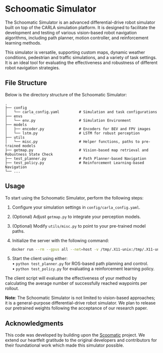 # Schoomatic Simulator

The Schoomatic Simulator is an advanced differential-drive robot simulator built on top of the CARLA simulation platform. It is designed to facilitate the development and testing of various vision-based robot navigation algorithms, including path planner, motion controller, and reinforcement learning methods.

This simulator is versatile, supporting custom maps, dynamic weather conditions, pedestrian and traffic simulations, and a variety of task settings. It is an ideal tool for evaluating the effectiveness and robustness of different robot navigation strategies.

## File Structure

Below is the directory structure of the Schoomatic Simulator:

```plaintext
.
├── config
│   └── carla_config.yaml         # Simulation and task configurations
├── envs
│   └── env.py                    # Simulation Environment
├── models
│   ├── encoder.py                # Encoders for BEV and FPV images
│   └── lstm.py                   # LSTM for robust perception
├── utils
│   └── misc.py                   # Helper functions, paths to pre-trained models
├── getmap.py                     # Vision-based map retrieval and Robustness State Check
├── test_planner.py               # Path Planner-based Navigation
├── test_policy.py                # Reinforcement Learning-based Navigation
└── ...
```
## Usage

To start using the Schoomatic Simulator, perform the following steps: 
1. Configure your simulation settings in `config/carla_config.yaml`. 
2. (Optional) Adjust `getmap.py` to integrate your perception models. 
3. (Optional) Modify `utils/misc.py` to point to your pre-trained model paths. 

4. Initialize the server with the following command:
```sh
   docker run --rm --gpus all --net=host -v /tmp/.X11-unix:/tmp/.X11-unix:rw klekkala/carla_schoomatic /bin/bash /LinuxNoEditor/CarlaUE4.sh -RenderOffScreen
```
5. Start the client using either: \
   • `python test_planner.py` for ROS-based path planning and control.  \
   • `python test_policy.py` for evaluating a reinforcement learning policy. 

    
The client script will evaluate the effectiveness of your method by calculating the average number of successfully reached waypoints per rollout.
    
**Note**: The Schoomatic Simulator is not limited to vision-based approaches; it is a general-purpose differential-drive robot simulator. We plan to release our pretrained weights following the acceptance of our research paper.

## Acknowledgments

This code was developed by building upon the [Scoomatic](https://git.rz.uni-augsburg.de/schoerma/scoomatic/-/tree/6cfc841f946b7a6120b7967ce8e62eae718c072f) project. We extend our heartfelt gratitude to the original developers and contributors for their foundational work which made this simulator possible.

